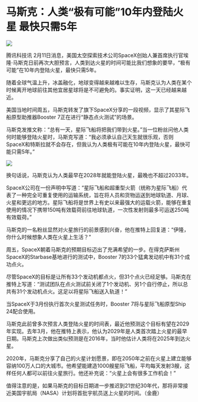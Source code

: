 # 马斯克：人类“极有可能”10年内登陆火星 最快只需5年

![](https://inews.gtimg.com/news_bt/O1yalEkBR5Yqoml7Krrb0VzPEpMKXrx9M_IAnlPyFPnwwAA/1000)

腾讯科技讯
2月11日消息，美国太空探索技术公司SpaceX创始人兼首席执行官埃隆·马斯克日前再次大胆预言，人类到达火星的时间可能比我们想象的要早，“极有可能”在10年内登陆火星，最快只需5年。

随着全球气温上升，冰盖融化，地球变得越来越难以生存，马斯克认为人类在某个时候离开地球前往其他宜居星球将是不可避免的。事实证明，这一天已经越来越近。

美国当地时间周五，马斯克转发了旗下SpaceX分享的一段视频，显示了其星际飞船原型助推器Booster 7正在进行“静态点火测试”的场景。

马斯克发推文称：“总有一天，星际飞船将把我们带到火星。”当一位粉丝问他人类何时能够登陆火星时，马斯克写道：“我必须承认自己天生就很乐观，否则SpaceX和特斯拉就不会存在，但我认为人类极有可能在10年内登陆火星，最快可能只需5年。”

![](https://inews.gtimg.com/news_bt/O7T9xs04lc8Rj12v4bccxlSgyzTtcVnqZ3aMaSk3w1x7cAA/1000)

换句话说，马斯克认为人类最早在2028年就能登陆火星，最晚也不超过2033年。

SpaceX公司在一份声明中写道：“星际飞船和超重型火箭（统称为星际飞船）代表了一种完全可重复使用的运输系统，旨在将人员和货物运送到地球轨道、月球、火星和更远的地方。星际飞船将是世界上有史以来最强大的运载火箭，能够在重复使用的情况下携带150吨有效载荷前往地球轨道，一次性发射则最多可运送250吨有效载荷。”

马斯克的一名粉丝显然对火星旅行的前景感到兴奋，他在推特上回复道：“伊隆，你什么时候想象人类在火星上生活？”

周五，SpaceX朝着马斯克的预期目标迈出了充满希望的一步。在得克萨斯州SpaceX的Starbase基地进行的测试中，Booster
7的33个猛禽发动机中有31个成功点火。

尽管SpaceX的目标是让所有33个发动机都点火，但31个点火已经足够。马斯克在推特上写道：“测试团队在点火测试前关闭了1个发动机、另1个自行停止，所以总共有31个发动机点火。这足以将星际飞船送入轨道！”

当SpaceX于3月份执行首次火星测试任务时，Booster 7将与星际飞船原型Ship 24配合使用。

马斯克此前曾多次预言人类登陆火星的时间表，最近他预测这个目标有望在2029年实现。去年3月，他在推特上表示，他认为2029年是人类首次踏上火星的最早日期。马斯克上次做出类似预测是在2016年，当时他估计人类将在2025年到达火星。

2020年，马斯克分享了自己的火星计划愿景，即在2050年之前在火星上建立能够容纳100万人口的大城市。他希望能建造1000艘星际飞船，平均每天发射3艘，这样任何人都可以前往火星旅行。他还补充说：“火星上会有很多工作机会！”

值得注意的是，如果马斯克的目标日期进一步推迟到21世纪30年代，那将非常接近美国宇航局（NASA）计划将首批宇航员送上火星的时间。（金鹿）

